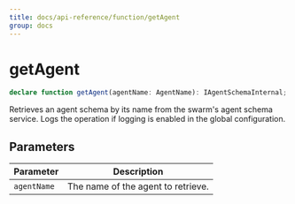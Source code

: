 ```yaml
---
title: docs/api-reference/function/getAgent
group: docs
---
```


# getAgent

```ts
declare function getAgent(agentName: AgentName): IAgentSchemaInternal;
```

Retrieves an agent schema by its name from the swarm's agent schema service.
Logs the operation if logging is enabled in the global configuration.

## Parameters

| Parameter | Description |
|-----------|-------------|
| `agentName` | The name of the agent to retrieve. |
